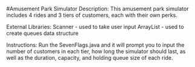 #Amusement Park Simulator
Description:
This amusement park simulator includes 4 rides and 3 tiers of customers, each with their own perks.

External Libraries:
Scanner - used to take user input
ArrayList - used to create queues data structure

Instructions:
Run the SevenFlags.java and it will prompt you to input the number of customers in each tier, how long the simulator should last, 
as well as the duration, capacity, and holding queue size of each ride.
